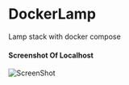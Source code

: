 # DockerLamp
Lamp stack with docker compose

#### Screenshot Of Localhost

![ScreenShot](https://i.imgur.com/m5QoNVg.png)
